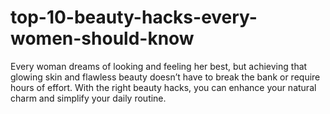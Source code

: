 # top-10-beauty-hacks-every-women-should-know
Every woman dreams of looking and feeling her best, but achieving that glowing skin and flawless beauty doesn’t have to break the bank or require hours of effort. With the right beauty hacks, you can enhance your natural charm and simplify your daily routine. 
